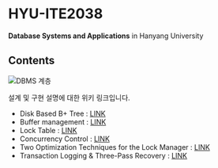 
<h1>HYU-ITE2038</h1>
<strong>Database Systems and Applications</strong> in Hanyang University

<h2>Contents</h2>

![DBMS 계층](https://user-images.githubusercontent.com/80969604/160055854-32b3dadf-b681-4572-bf12-159e00b5accf.jpg)

설계 및 구현 설명에 대한 위키 링크입니다.
<ul>
  <li>Disk Based B+ Tree : <a href = "https://github.com/Son-Byeongjae/DBMS-project/wiki/project2-:-Disk-Based-B--Tree" >LINK</a></li> 
  <li>Buffer management : <a href = "https://github.com/Son-Byeongjae/DBMS-project/wiki/project3-:-Buffer-Manager" >LINK</a></li>
  <li>Lock Table : <a href = "https://github.com/Son-Byeongjae/DBMS-project/wiki/project4-:-Lock-Table" >LINK</a></li>
  <li>Concurrency Control : <a href = "https://github.com/Son-Byeongjae/DBMS-project/wiki/project5-milestone1-:-Concurrency-Control-Lock-Manager" >LINK</a></li>
  <li>Two Optimization Techniques for the Lock Manager : <a href = "https://github.com/Son-Byeongjae/DBMS-project/wiki/project5-milestone2-:-Two-Optimization-Techniques-for-the-Lock-Manager" >LINK</a></li>
  <li>Transaction Logging & Three-Pass Recovery : <a href = "https://github.com/Son-Byeongjae/DBMS-project/wiki/Project6-:-Transaction-Logging-&-Three-Pass-Recovery" >LINK</a></li>
